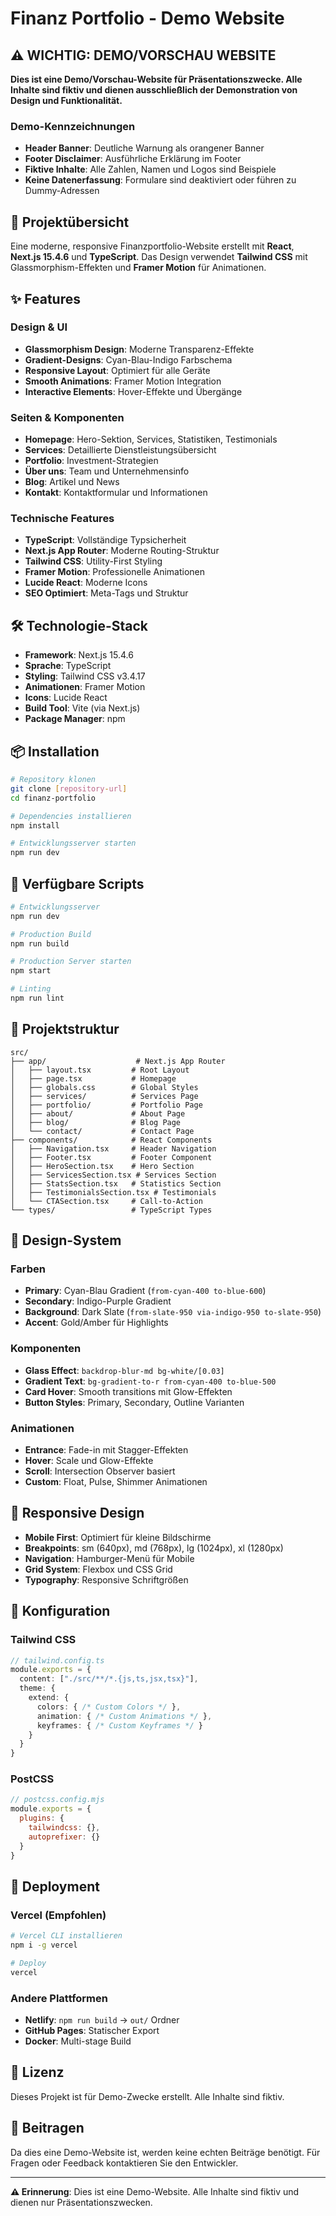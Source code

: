 # Finanz Portfolio - Demo Website

## ⚠️ WICHTIG: DEMO/VORSCHAU WEBSITE

**Dies ist eine Demo/Vorschau-Website für Präsentationszwecke. Alle Inhalte sind fiktiv und dienen ausschließlich der Demonstration von Design und Funktionalität.**

### Demo-Kennzeichnungen
- **Header Banner**: Deutliche Warnung als orangener Banner
- **Footer Disclaimer**: Ausführliche Erklärung im Footer
- **Fiktive Inhalte**: Alle Zahlen, Namen und Logos sind Beispiele
- **Keine Datenerfassung**: Formulare sind deaktiviert oder führen zu Dummy-Adressen

## 🚀 Projektübersicht

Eine moderne, responsive Finanzportfolio-Website erstellt mit **React**, **Next.js 15.4.6** und **TypeScript**. Das Design verwendet **Tailwind CSS** mit Glassmorphism-Effekten und **Framer Motion** für Animationen.

## ✨ Features

### Design & UI
- **Glassmorphism Design**: Moderne Transparenz-Effekte
- **Gradient-Designs**: Cyan-Blau-Indigo Farbschema
- **Responsive Layout**: Optimiert für alle Geräte
- **Smooth Animations**: Framer Motion Integration
- **Interactive Elements**: Hover-Effekte und Übergänge

### Seiten & Komponenten
- **Homepage**: Hero-Sektion, Services, Statistiken, Testimonials
- **Services**: Detaillierte Dienstleistungsübersicht
- **Portfolio**: Investment-Strategien
- **Über uns**: Team und Unternehmensinfo
- **Blog**: Artikel und News
- **Kontakt**: Kontaktformular und Informationen

### Technische Features
- **TypeScript**: Vollständige Typsicherheit
- **Next.js App Router**: Moderne Routing-Struktur
- **Tailwind CSS**: Utility-First Styling
- **Framer Motion**: Professionelle Animationen
- **Lucide React**: Moderne Icons
- **SEO Optimiert**: Meta-Tags und Struktur

## 🛠️ Technologie-Stack

- **Framework**: Next.js 15.4.6
- **Sprache**: TypeScript
- **Styling**: Tailwind CSS v3.4.17
- **Animationen**: Framer Motion
- **Icons**: Lucide React
- **Build Tool**: Vite (via Next.js)
- **Package Manager**: npm

## 📦 Installation

```bash
# Repository klonen
git clone [repository-url]
cd finanz-portfolio

# Dependencies installieren
npm install

# Entwicklungsserver starten
npm run dev
```

## 🚀 Verfügbare Scripts

```bash
# Entwicklungsserver
npm run dev

# Production Build
npm run build

# Production Server starten
npm start

# Linting
npm run lint
```

## 📁 Projektstruktur

```
src/
├── app/                    # Next.js App Router
│   ├── layout.tsx         # Root Layout
│   ├── page.tsx           # Homepage
│   ├── globals.css        # Global Styles
│   ├── services/          # Services Page
│   ├── portfolio/         # Portfolio Page
│   ├── about/             # About Page
│   ├── blog/              # Blog Page
│   └── contact/           # Contact Page
├── components/            # React Components
│   ├── Navigation.tsx     # Header Navigation
│   ├── Footer.tsx         # Footer Component
│   ├── HeroSection.tsx    # Hero Section
│   ├── ServicesSection.tsx # Services Section
│   ├── StatsSection.tsx   # Statistics Section
│   ├── TestimonialsSection.tsx # Testimonials
│   └── CTASection.tsx     # Call-to-Action
└── types/                 # TypeScript Types
```

## 🎨 Design-System

### Farben
- **Primary**: Cyan-Blau Gradient (`from-cyan-400 to-blue-600`)
- **Secondary**: Indigo-Purple Gradient
- **Background**: Dark Slate (`from-slate-950 via-indigo-950 to-slate-950`)
- **Accent**: Gold/Amber für Highlights

### Komponenten
- **Glass Effect**: `backdrop-blur-md bg-white/[0.03]`
- **Gradient Text**: `bg-gradient-to-r from-cyan-400 to-blue-500`
- **Card Hover**: Smooth transitions mit Glow-Effekten
- **Button Styles**: Primary, Secondary, Outline Varianten

### Animationen
- **Entrance**: Fade-in mit Stagger-Effekten
- **Hover**: Scale und Glow-Effekte
- **Scroll**: Intersection Observer basiert
- **Custom**: Float, Pulse, Shimmer Animationen

## 📱 Responsive Design

- **Mobile First**: Optimiert für kleine Bildschirme
- **Breakpoints**: sm (640px), md (768px), lg (1024px), xl (1280px)
- **Navigation**: Hamburger-Menü für Mobile
- **Grid System**: Flexbox und CSS Grid
- **Typography**: Responsive Schriftgrößen

## 🔧 Konfiguration

### Tailwind CSS
```typescript
// tailwind.config.ts
module.exports = {
  content: ["./src/**/*.{js,ts,jsx,tsx}"],
  theme: {
    extend: {
      colors: { /* Custom Colors */ },
      animation: { /* Custom Animations */ },
      keyframes: { /* Custom Keyframes */ }
    }
  }
}
```

### PostCSS
```javascript
// postcss.config.mjs
module.exports = {
  plugins: {
    tailwindcss: {},
    autoprefixer: {}
  }
}
```

## 🚀 Deployment

### Vercel (Empfohlen)
```bash
# Vercel CLI installieren
npm i -g vercel

# Deploy
vercel
```

### Andere Plattformen
- **Netlify**: `npm run build` → `out/` Ordner
- **GitHub Pages**: Statischer Export
- **Docker**: Multi-stage Build

## 📄 Lizenz

Dieses Projekt ist für Demo-Zwecke erstellt. Alle Inhalte sind fiktiv.

## 🤝 Beitragen

Da dies eine Demo-Website ist, werden keine echten Beiträge benötigt. Für Fragen oder Feedback kontaktieren Sie den Entwickler.

---

**⚠️ Erinnerung**: Dies ist eine Demo-Website. Alle Inhalte sind fiktiv und dienen nur Präsentationszwecken. 